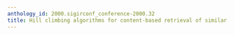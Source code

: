 ```yaml
---
anthology_id: 2000.sigirconf_conference-2000.32
title: Hill climbing algorithms for content-based retrieval of similar configurations
---
```

